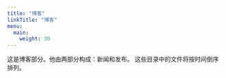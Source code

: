 ```yaml
---
title: "博客"
linkTitle: "博客"
menu:
  main:
    weight: 30
---
```


这是博客部分。他由两部分构成：新闻和发布。
这些目录中的文件将按时间倒序排列。